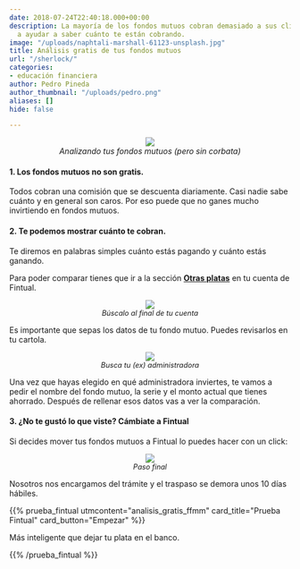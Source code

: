 ```yaml
---
date: 2018-07-24T22:40:18.000+00:00
description: La mayoría de los fondos mutuos cobran demasiado a sus clientes, te vamos
  a ayudar a saber cuánto te están cobrando.
image: "/uploads/naphtali-marshall-61123-unsplash.jpg"
title: Análisis gratis de tus fondos mutuos
url: "/sherlock/"
categories:
- educación financiera
author: Pedro Pineda
author_thumbnail: "/uploads/pedro.png"
aliases: []
hide: false

---
```

<div style="text-align:center"> <figure> <img src="/uploads/sherlock2.jpg"> <figcaption><i>Analizando tus fondos mutuos (pero sin corbata)</i></figcaption> </figure> </div>

#### 1. Los fondos mutuos no son gratis.

Todos cobran una comisión que se descuenta diariamente. Casi nadie sabe cuánto y en general son caros. Por eso puede que no ganes mucho invirtiendo en fondos mutuos.

#### 2. Te podemos mostrar cuánto te cobran.

Te diremos en palabras simples cuánto estás pagando y cuánto estás ganando.

Para poder comparar tienes que ir a la sección [**Otras platas**](https://fintual.cl/app/external_funds) en tu cuenta de Fintual.

<div style="text-align:center">
<figure>
<img src="/uploads/otrasplatas.png">
<figcaption style="display:block;text-align:center;font-size:.8rem"><i>Búscalo al final de tu cuenta</i></figcaption>
</figure>
</div>

Es importante que sepas los datos de tu fondo mutuo. Puedes revisarlos en tu cartola.

<div style="text-align:center">
<figure>
<img src="/uploads/eligeadministradora.png">
<figcaption style="display:block;text-align:center;font-size:.8rem"><i>Busca tu (ex) administradora</i></figcaption>
</figure>
</div>

Una vez que hayas elegido en qué administradora inviertes, te vamos a pedir el nombre del fondo mutuo, la serie y el monto actual que tienes ahorrado.
Después de rellenar esos datos vas a ver la comparación.

#### 3. ¿No te gustó lo que viste? Cámbiate a Fintual

Si decides mover tus fondos mutuos a Fintual lo puedes hacer con un click:

<div style="text-align:center">
<figure>
<img src="/uploads/cambiateafintual.png">
<figcaption style="display:block;text-align:center;font-size:.8rem"><i>Paso final</i></figcaption>
</figure>
</div>

Nosotros nos encargamos del trámite y el traspaso se demora unos 10 días hábiles.

{{% prueba_fintual
utmcontent="analisis_gratis_ffmm"
card_title="Prueba Fintual"
card_button="Empezar" %}}

Más inteligente que dejar tu plata en el banco.

{{% /prueba_fintual %}}